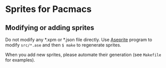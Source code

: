 # Sprites for Pacmacs #

## Modifying or adding sprites ##

Do not modify any \*.xpm or \*.json file directly. Use
[Aseprite][Aseprite] program to modify `src/*.ase` and then `$ make`
to regenerate sprites.

When you add new sprites, please automate their generation (see
`Makefile` for examples).

[Aseprite]: http://www.aseprite.org/
